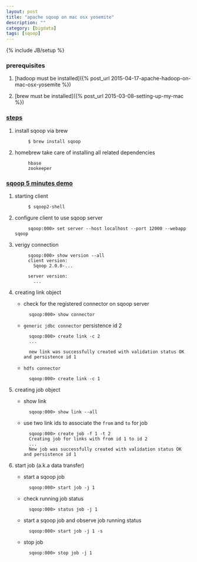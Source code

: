 ```yaml
---
layout: post
title: "apache sqoop on mac osx yosemite"
description: ""
category: [bigdata]
tags: [sqoop]
---
```

{% include JB/setup %}


### prerequisites

1. [hadoop must be installed]({% post_url 2015-04-17-apache-hadoop-on-mac-osx-yosemite %})

1. [brew must be installed]({% post_url 2015-03-08-setting-up-my-mac %})

### [steps](http://springandgrailsmusings.blogspot.com/2012/12/install-sqoop-and-hbase-on-macbook-pro.html)

1. install sqoop via brew

            $ brew install sqoop

1. homebrew take care of installing all related dependencies

            hbase
            zookeeper

### [sqoop 5 minutes demo](https://sqoop.apache.org/docs/1.99.6/Sqoop5MinutesDemo.html)

1. starting client

            $ sqoop2-shell

1. configure client to use sqoop server

            sqoop:000> set server --host localhost --port 12000 --webapp sqoop

1. verigy connection

            sqoop:000> show version --all
            client version:
              Sqoop 2.0.0-...

            server version:
              ...

1. creating link object

    * check for the registered connector on sqoop server

            sqoop:000> show connector

    * `generic jdbc connector` persistence id 2

            sqoop:000> create link -c 2
            ...

            new link was successfully created with validation status OK and persistence id 1

    * `hdfs connector`

            sqoop:000> create link -c 1

1. creating job object

    * show link

            sqoop:000> show link --all

    * use two link ids to associate the `from` and `to` for job

            sqoop:000> create job -f 1 -t 2
            Creating job for links with from id 1 to id 2
            ...
            New job was successfully created with validation status OK and persistence id 1

1. start job (a.k.a data transfer)

    * start a sqoop job

            sqoop:000> start job -j 1

    * check running job status

            sqoop:000> status job -j 1

    * start a sqoop job and observe job running status

            sqoop:000> start job -j 1 -s

    * stop job

            sqoop:000> stop job -j 1